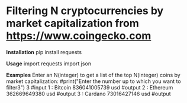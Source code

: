 # Filtering N cryptocurrencies by market capitalization from https://www.coingecko.com

**Installation**
pip install requests

**Usage**
import requests
import json

**Examples**
Enter an N(integer) to get a list of the top N(integer) coins by market capitalization:
#print("Enter the number up to which you want to filter3")
3 #input
1 :  Bitcoin   836041005739  usd #output
2 :  Ethereum   362669649380  usd #output
3 :  Cardano   73016427146  usd  #output

